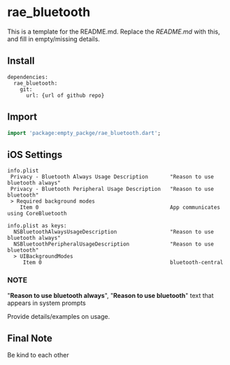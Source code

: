 # rae_bluetooth

This is a template for the README.md. Replace the *README.md* with this, and fill in empty/missing details.

## Install

```text
dependencies:
  rae_bluetooth:
    git:
      url: {url of github repo}
```

## Import

```dart
import 'package:empty_packge/rae_bluetooth.dart';
```

## iOS Settings

```text
info.plist
 Privacy - Bluetooth Always Usage Description       "Reason to use bluetooth always"
 Privacy - Bluetooth Peripheral Usage Description   "Reason to use bluetooth"
 > Required background modes
    Item 0                                          App communicates using CoreBluetooth

info.plist as keys:
  NSBluetoothAlwaysUsageDescription                 "Reason to use bluetooth always"
  NSBluetoothPeripheralUsageDescription             "Reason to use bluetooth"
  > UIBackgroundModes
     Item 0                                         bluetooth-central
```

### NOTE

"**Reason to use bluetooth always**", "**Reason to use bluetooth**" text that appears in system prompts

Provide details/examples on usage.

## Final Note

Be kind to each other
